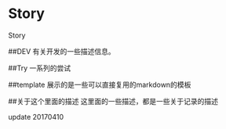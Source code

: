 # Story
Story

##DEV
有关开发的一些描述信息。

##Try
一系列的尝试

##template
展示的是一些可以直接复用的markdown的模板

##关于这个里面的描述
这里面的一些描述，都是一些关于记录的描述

update 20170410